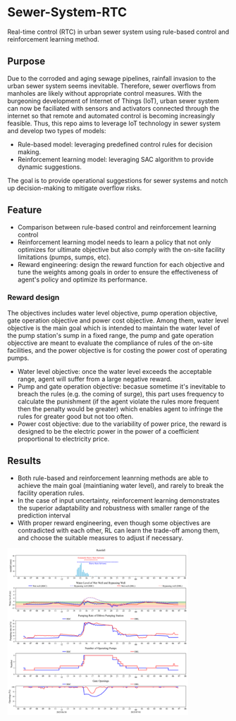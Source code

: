 # Sewer-System-RTC

Real-time control (RTC) in urban sewer system using rule-based control and reinforcement learning method.

## **Purpose**
Due to the corroded and aging sewage pipelines, rainfall invasion to the urban sewer system seems inevitable. Therefore, sewer overflows from manholes are likely without appropriate control measures. With the burgeoning development of Internet of Things (IoT), urban sewer system can now be faciliated with sensors and activators connected through the internet so that remote and automated control is becoming increasingly feasible. Thus, this repo aims to leverage IoT technology in sewer system and develop two types of models:
- Rule-based model: leveraging predefined control rules for decision making.
- Reinforcement learning model: leveraging SAC algorithm to provide dynamic suggestions.

  
The goal is to provide operational suggestions for sewer systems and notch up decision-making to mitigate overflow risks.

## **Feature**
- Comparison between rule-based control and reinforcement learning control
- Reinforcement learning model needs to learn a policy that not only optimizes for ultimate objective but also comply with the on-site facility limitations (pumps, sumps, etc).
- Reward engineering: design the reward function for each objective and tune the weights among goals in order to ensure the effectiveness of agent's policy and optimize its performance.

### **Reward design**
The objectives includes water level objective, pump operation objective, gate operation objective and power cost objective. Among them, water level objective is the main goal which is intended to maintain the water level of the pump station's sump in a fixed range, the pump and gate operation objecctive are meant to evaluate the compliance of rules of the on-site facilities, and the power objective is for costing the power cost of operating pumps.  
- Water level objective: once the water level exceeds the acceptable range, agent will suffer from a large negative reward.
- Pump and gate operation objective: becasue sometime it's inevitable to breach the rules (e.g. the coming of surge), this part uses frequency to calculate the punishment (if the agent violate the rules more frequent then the penalty would be greater) which enables agent to infringe the rules for greater good but not too often.
- Power cost objective: due to the variability of power price, the reward is designed to be the electric power in the power of a coefficient proportional to electricity price. 


## **Results**
- Both rule-based and reinforcement leanrning methods are able to achieve the main goal (maintianing water level), and rarely to break the facility operation rules. 
- In the case of input uncertainty, reinforcement learning demonstrates the superior adaptability and robustness with smaller range of the prediction interval
- With proper reward engineering, even though some objectives are contradicted with each other, RL can learn the trade-off among them, and choose the suitable measures to adjust if necessary. 
<img src="plot/wet_day/20230630_0550_plot_o0.png" alt="not shown" width="410" height="380"/>
  
